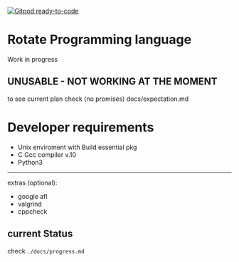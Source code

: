 [![Gitpod ready-to-code](https://img.shields.io/badge/Gitpod-ready--to--code-blue?logo=gitpod)](https://gitpod.io/#https://github.com/Airbus5717/rotate)

# Rotate Programming language

 Work in progress 
 
 ## UNUSABLE -  NOT WORKING AT THE MOMENT
 
 to see current plan check (no promises) docs/expectation.md


# Developer requirements 

- Unix enviroment with Build essential pkg
- C Gcc compiler v.10
- Python3 
---
extras (optional):
- google afl
- valgrind
- cppcheck


## current Status
check `./docs/progress.md`

